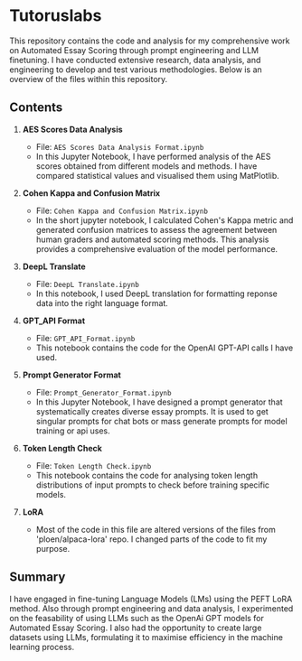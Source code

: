 # Tutoruslabs

This repository contains the code and analysis for my comprehensive work on Automated Essay Scoring through prompt engineering and LLM finetuning. I have conducted extensive research, data analysis, and engineering to develop and test various methodologies. Below is an overview of the files within this repository.

## Contents

1. **AES Scores Data Analysis**
   - File: `AES Scores Data Analysis Format.ipynb`
   - In this Jupyter Notebook, I have performed analysis of the AES scores obtained from different models and methods. I have compared statistical values and visualised them using MatPlotlib.

2. **Cohen Kappa and Confusion Matrix**
   - File: `Cohen Kappa and Confusion Matrix.ipynb`
   - In the short jupyter notebook, I calculated Cohen's Kappa metric and generated confusion matrices to assess the agreement between human graders and automated scoring methods. This analysis provides a comprehensive evaluation of the model performance.

3. **DeepL Translate**
   - File: `DeepL Translate.ipynb`
   - In this notebook, I used DeepL translation for formatting reponse data into the right language format.

4. **GPT_API Format**
   - File: `GPT_API_Format.ipynb`
   - This notebook contains the code for the OpenAI GPT-API calls I have used.

5. **Prompt Generator Format**
   - File: `Prompt_Generator_Format.ipynb`
   - In this Jupyter Notebook, I have designed a prompt generator that systematically creates diverse essay prompts. It is used to get singular prompts for chat bots or mass generate prompts for model training or api uses.

6. **Token Length Check**
   - File: `Token Length Check.ipynb`
   - This notebook contains the code for analysing token length distributions of input prompts to check before training specific models.

7. **LoRA**
   - Most of the code in this file are altered versions of the files from 'ploen/alpaca-lora' repo. I changed parts of the code to fit my purpose.
## Summary
I have engaged in fine-tuning Language Models (LMs) using the PEFT LoRA method. Also through prompt engineering and data analysis, I experimented on the feasability of using LLMs such as the OpenAi GPT models for Automated Essay Scoring.
I also had the opportunity to create large datasets using LLMs, formulating it to maximise efficiency in the machine learning process.
